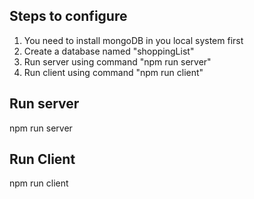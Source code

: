 ## Steps to configure
1. You need to install mongoDB in you local system first
2. Create a database named "shoppingList"
3. Run server using command "npm run server"
4. Run client using command "npm run client"

## Run server
npm run server

## Run Client
npm run client